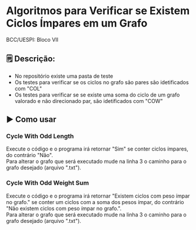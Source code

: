 # Algoritmos para Verificar se Existem Ciclos Ímpares em um Grafo
BCC/UESPI: Bloco VII

## 🗒️ Descrição:
- No repositório existe uma pasta de teste
- Os testes para verificar se os ciclos no grafo são pares são idetificados com "COL"
- Os testes para verificar se se existe uma soma do ciclo de um grafo valorado e não direcionado par, são idetificados com "COW"


## ▶️ Como usar

### Cycle With Odd Length <br>
Execute o código e o programa irá retornar "Sim" se conter ciclos ímpares, do contrário "Não". <br>
Para alterar o grafo que será executado mude na linha 3 o caminho para o grafo desejado (arquivo ".txt"). 

### Cycle With Odd Weight Sum <br>
Execute o código e o programa irá retornar "Existem ciclos com peso ímpar no grafo." se conter um ciclos com a soma dos pesos ímpar, do contrário "Não existem ciclos com peso ímpar no grafo.". <br>
Para alterar o grafo que será executado mude na linha 3 o caminho para o grafo desejado (arquivo ".txt").
